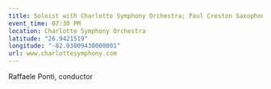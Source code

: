 ```yaml
---
title: Soloist with Charlotte Symphony Orchestra; Paul Creston Saxophone Concerto
event_time: 07:30 PM
location: Charlotte Symphony Orchestra
latitude: "26.9421519"
longitude: "-82.03809430000001"
url: www.charlottesymphony.com
---
```

Raffaele Ponti, conductor